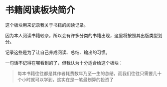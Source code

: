 # 书籍阅读板块简介

这个板块用来记录我关于书籍的阅读记录。

因为本人阅读书籍较杂，所以会有许多分类的书籍出现，这里将按照其出版类型划分。

记录这些是为了让自己养成阅读、总结、输出的习惯。

一句话不记得在哪看到的了，但我认为十分适合给这个板块：

> 每本书籍往往都是其作者耗费数年乃至一生的总结，而我们往往只需要几十个小时就可以学到，这实在是一笔最划算的投资了

